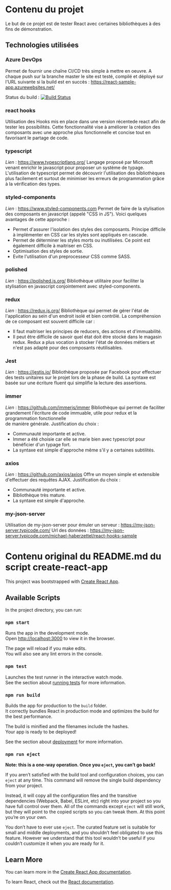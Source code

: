 # Contenu du projet

Le but de ce projet est de tester React avec certaines bibliothèques à des fins de démonstration.

## Technologies utilisées

### Azure DevOps
Permet de fournir une chaîne CI/CD très simple à mettre en oeuvre. A chaque push sur la branche master
le site est testé, compilé et déployé sur l'URL suivante si la build est en succès : https://react-sample-app.azurewebsites.net/

Status du build : [![Build Status](https://dev.azure.com/ADMHaberzetMi/ADM_HaberzetMi/_apis/build/status/ADM_HaberzetMi-CI?branchName=master)](https://dev.azure.com/ADMHaberzetMi/ADM_HaberzetMi/_build/latest?definitionId=2&branchName=master)

### react hooks
Utilisation des Hooks mis en place dans une version  récentede react afin de tester les possibilités. Cette fonctionnalité
vise à améliorer la création des composants avec une approche plus fonctionnelle et concise tout en favorisant le partage
de code.

### typescript
*Lien* : https://www.typescriptlang.org/
Langage proposé par Microsoft venant enrichir le javascript pour proposer un système de typage. L'utilisation de
typescript permet de découvrir l'utilisation des bibliothèques plus facilement et surtout de minimiser les erreurs
de programmation grâce à la vérification des types.

### styled-components
*Lien* : https://www.styled-components.com
Permet de faire de la stylisation des composants en javascript (appelé "CSS in JS"). Voici quelques avantages de cette approche :
 - Permet d'assurer l'isolation des styles des composants. Principe difficile à implémenter en CSS car les styles sont appliqués en cascade.
 - Permet de déterminer les styles morts ou inutilisées. Ce point est également difficile à maitriser en CSS.
 - Optimisation des styles de sortie.
 - Evite l'utilisation d'un preprocesseur CSS comme SASS.

### polished
*Lien* : https://polished.js.org/
Bibliothèque utilitaire pour faciliter la stylisation en javascript conjointement avec styled-components.

### redux
*Lien* : https://redux.js.org/
Bibliothèque qui permet de gérer l'état de l'application au sein d'un endroit isolé et bien contrôlé. La compréhension
de ce composant est souvent difficile car :
 - Il faut maitriser les principes de reducers, des actions et d'immuabilité.
 - Il peut être difficile de savoir quel état doit être stocké dans le magasin redux. Redux a plus vocation à stocker 
 l'état de données métiers et n'est pas adapté pour des composants réutilisables.

### Jest
*Lien* : https://jestjs.io/
Bibliothèque proposée par Facebook pour effectuer des tests unitaires sur le projet lors de la phase de build. La syntaxe est basée sur une écriture fluent qui simplifie la lecture des assertions.

### immer
*Lien* : https://github.com/immerjs/immer
Bibliothèque qui permet de faciliter grandement l'écriture de code immuable, utile pour redux et la programmation fonctionnelle  
de manière générale.
Justification du choix :
 - Communauté importante et active.
 - Immer a été choisie car elle se marie bien avec typescript pour bénéficier d'un typage fort.
 - La syntaxe est simple d'approche même s'il y a certaines subtilités.

### axios
*Lien* : https://github.com/axios/axios
Offre un moyen simple et extensible d'effectuer des requêtes AJAX. 
Justification du choix :
 - Communauté importante et active.
 - Bibliothèque très mature.
 - La syntaxe est simple d'approche.

### my-json-server
Utilisation de my-json-server pour émuler un serveur : https://my-json-server.typicode.com/
Url des données :  https://my-json-server.typicode.com/michael-haberzettel/react-hooks-sample

# Contenu original du README.md du script create-react-app

This project was bootstrapped with [Create React App](https://github.com/facebook/create-react-app).

## Available Scripts

In the project directory, you can run:

### `npm start`

Runs the app in the development mode.<br>
Open [http://localhost:3000](http://localhost:3000) to view it in the browser.

The page will reload if you make edits.<br>
You will also see any lint errors in the console.

### `npm test`

Launches the test runner in the interactive watch mode.<br>
See the section about [running tests](https://facebook.github.io/create-react-app/docs/running-tests) for more information.

### `npm run build`

Builds the app for production to the `build` folder.<br>
It correctly bundles React in production mode and optimizes the build for the best performance.

The build is minified and the filenames include the hashes.<br>
Your app is ready to be deployed!

See the section about [deployment](https://facebook.github.io/create-react-app/docs/deployment) for more information.

### `npm run eject`

**Note: this is a one-way operation. Once you `eject`, you can’t go back!**

If you aren’t satisfied with the build tool and configuration choices, you can `eject` at any time. This command will remove the single build dependency from your project.

Instead, it will copy all the configuration files and the transitive dependencies (Webpack, Babel, ESLint, etc) right into your project so you have full control over them. All of the commands except `eject` will still work, but they will point to the copied scripts so you can tweak them. At this point you’re on your own.

You don’t have to ever use `eject`. The curated feature set is suitable for small and middle deployments, and you shouldn’t feel obligated to use this feature. However we understand that this tool wouldn’t be useful if you couldn’t customize it when you are ready for it.

## Learn More

You can learn more in the [Create React App documentation](https://facebook.github.io/create-react-app/docs/getting-started).

To learn React, check out the [React documentation](https://reactjs.org/).
